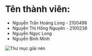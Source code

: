# Tên thành viên:

- Nguyễn Trần Hoàng Long - 2100498
- Nguyễn Thị Hồng Nguyên - 2100238
- Nguyễn Ngọc Long
- Nguyễn Bình Minh

![Thư mục giải nén]([https://example.com/git-clone.png](https://i.imgur.com/T3mSiKP.png))
